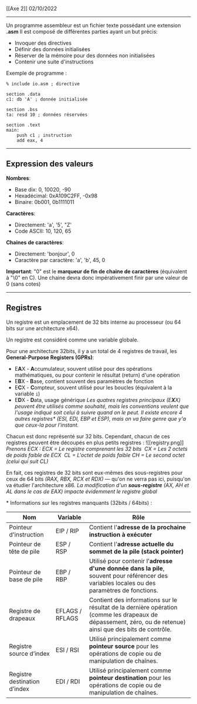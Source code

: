 [[Axe 2]]
02/10/2022
****

Un programme assembleur est un fichier texte possédant une extension **.asm**
Il est composé de différentes parties ayant un but précis: 
- Invoquer des directives 
- Définir des données initialisées 
- Réserver de la mémoire pour des données non initialisées 
- Contenir une suite d'instructions

Exemple de programme :
```assembly
% include io.asm ; directive

section .data
c1: db 'A' ; donnée initialisée

section .bss
ta: resd 10 ; données réservées

section .text
main:
	push c1 ; instruction
	add eax, 4
```


****
## Expression des valeurs

**Nombres**: 
- Base dix: 0, 10020, -90 
- Hexadécimal: 0xA109C2FF, -0x98 
- Binaire: 0b001, 0b1111011 
    
**Caractères**: 
- Directement: 'a', '5', "Z' 
- Code ASCII: 10, 120, 65 

**Chaines de caractères**: 
- Directement: 'bonjour', 0 
- Caractère par caractère: 'a', 'b', 45, 0 
    
**Important**: "0" est le **marqueur de fin de chaine de caractères** (équivalent à "\0" en C). Une chaine devra donc impérativement finir par une valeur de 0 (sans cotes)


****
## Registres

Un registre est un emplacement de 32 bits interne au processeur (ou 64 bits sur une architecture x64). 

Un registre est considéré comme une variable globale. 

Pour une architecture 32bits, il y a un total de 4 registres de travail, les **General-Purpose Registers (GPRs)**: 
- E**A**X - **A**ccumulateur, souvent utilisé pour des opérations mathématiques, ou pour contenir le résultat (return) d'une opération
- E**B**X - **B**ase, contient souvent des paramètres de fonction
- E**C**X - **C**ompteur, souvent utilisé pour les boucles (équivalent à la variable `i`)
- E**D**X - **D**ata, usage générique 
	*Les quatres registres principaux (E**X**X) peuvent être utilisés comme souhaité, mais les conventions veulent que l'usage indiqué soit celui à suivre quand on le peut.
	Il existe encore 4 autres registres\* (ESI, EDI, EBP et ESP), mais on va faire genre que y'a que ceux-la pour l'instant.*


Chacun est donc représenté sur 32 bits. Cependant, chacun de ces registres peuvent être découpés en plus petits registres :
![[registry.png]]
	*Prenons ECX :
	ECX = Le registre comprenant les 32 bits 
	CX = Les 2 octets de poids faible de ECX 
	CL = L'octet de poids faible
	CH = Le second octet (celui qui suit CL)*

En fait, ces registres de 32 bits sont eux-mêmes des sous-registres pour ceux de 64 bits *(RAX, RBX, RCX et RDX)* — qu'on ne verra pas ici, puisqu'on va étudier l'architecture x86.
	*La modification d'un **sous-registre** (AX, AH et AL dans le cas de EAX) impacte évidemment le registre global*



\* Informations sur les registres manquants (32bits / 64bits) :

| Nom                          | Variable        | Rôle                                                                                                                                                        |
| ---------------------------- | --------------- | ----------------------------------------------------------------------------------------------------------------------------------------------------------- |
| Pointeur d'instruction       | EIP / RIP       | Contient l'**adresse de la prochaine instruction à exécuter**                                                                                               |
| Pointeur de tête de pile     | ESP / RSP       | Contient l'**adresse actuelle du sommet de la pile (stack pointer)**                                                                                        |
| Pointeur de base de pile     | EBP / RBP       | Utilisé pour contenir l'**adresse d'une donnée dans la pile**, souvent pour référencer des variables locales ou des paramètres de fonctions.                |
| Registre de drapeaux         | EFLAGS / RFLAGS | Contient des informations sur le résultat de la dernière opération (comme les drapeaux de dépassement, zéro, ou de retenue) ainsi que des bits de contrôle. |
| Registre source d’index      | ESI / RSI       | Utilisé principalement comme **pointeur source** pour les opérations de copie ou de manipulation de chaînes.                                                |
| Registre destination d’index | EDI / RDI       | Utilisé principalement comme **pointeur destination** pour les opérations de copie ou de manipulation de chaînes.                                           |
